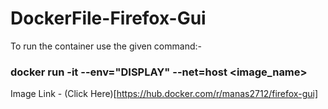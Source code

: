 # DockerFile-Firefox-Gui

To run the container use the given command:- 
### docker  run -it --env="DISPLAY" --net=host <image_name>

Image Link - (Click Here)[https://hub.docker.com/r/manas2712/firefox-gui]
